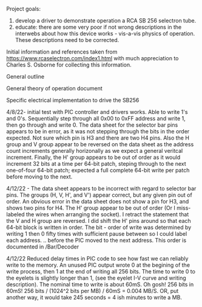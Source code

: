 Project goals:
1. develop a driver to demonstrate  operation a RCA SB 256 selectron tube.
2. educate:  there are some very poor if not wrong descriptions in the interwebs about how this device works - vis-a-vis physics of operation.  These descriptions need to be corrected.

Initial information  and references taken from https://www.rcaselectron.com/index1.html with much appreciation to Charles S. Osborne for collecting this information.

General outline

General theory of operation document

Specific electrical implementation to drive the SB256

4/8/22- initial test with PIC controller and drivers works.  Able to write 1's and 0's.  Sequentially step through all 0x00 to 0xFF address and write 1, then go through and write 0.  The data sheet for the selector bar pins appears to be in error, as it was not stepping through the bits in the order expected. Not sure which pin is H3 and there are two H4 pins.  Also the H group and V group appear to be reversed on the data sheet as the address count increments generally horizonally as we expect a general veritcal increment. Finally, the H' group appears to be out of order as it would increment 32 bits at a time per 64-bit patch, steping through to the next one-of-four 64-bit patch; expected a full complete 64-bit write per patch before moving to the next. 


4/12/22 - The data sheet appears to be incorrect with regard to selector bar pins.  The groups (H, V, H', and V') appear correct, but any given pin out of order.  An obvious error in the data sheet does not show a pin for H3, and shows two pins for H4.  The H' group appear to be out of order (Or I miss-labeled the wires when arranging the socket). I retract the statement that the V and H group are reversed.  I did shift the H' pins around so that each 64-bit block is written in order. The bit - order of write was determined by writing 1 then 0 fifty times with sufficient pause between so I could label each address. .. before the PIC moved to the next address.  This order is documented in /Bar/Decoder

4/12/22  Reduced delay times in PIC code to see how fast we can reliably write to the memory.  An unused PIC output wrote 0 at the begining of the write process, then 1 at the end of writing all 256 bits.  The time to write 0 to the eyelets is slightly longer than 1, (see the eyelet I-V curve and writing description).  The nominal time to write is about 60mS. Oh gosh! 256 bits in 60mS!
256 bits / (1024^2 bits per MB) / 60mS = 0.004 MB/S.  OR, put another way, it would take 245 seconds = 4 ish minutes to write a MB.  
